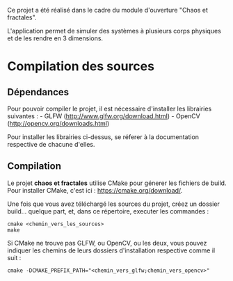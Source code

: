 ﻿
Ce projet a été réalisé dans le cadre du module d'ouverture "Chaos et
fractales".

L'application permet de simuler des systèmes à plusieurs corps physiques
et de les rendre en 3 dimensions.

Compilation des sources
=======================

Dépendances
-----------
Pour pouvoir compiler le projet, il est nécessaire d'installer les librairies
suivantes :
    - GLFW (http://www.glfw.org/download.html)
    - OpenCV (http://opencv.org/downloads.html)

Pour installer les librairies ci-dessus, se réferer à la documentation respective
de chacune d'elles.

Compilation
-----------
Le projet **chaos et fractales** utilise CMake pour génerer les fichiers de
build. Pour installer CMake, c'est ici : https://cmake.org/download/.

Une fois que vous avez téléchargé les sources du projet, créez un dossier build...
quelque part, et, dans ce répertoire, executer les commandes :
```
cmake <chemin_vers_les_sources>
make
```
Si CMake ne trouve pas GLFW, ou OpenCV, ou les deux, vous pouvez indiquer les
chemins de leurs dossiers d'installation respective comme il suit :
```
cmake -DCMAKE_PREFIX_PATH="<chemin_vers_glfw;chemin_vers_opencv>"
```
